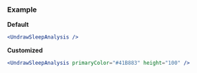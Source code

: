 ### Example

**Default**
```jsx
<UndrawSleepAnalysis />
```

**Customized**
```jsx
<UndrawSleepAnalysis primaryColor="#41B883" height="100" />
```
